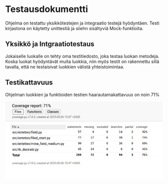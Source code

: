 # Testausdokumentti

Ohjelma on testattu yksikkötestejen ja integraatio testejä hyödyntäen. Testi kirjastona on käytetty unittestiä ja siiehn sisältyviä Mock-funktioita.

## Yksikkö ja Intgraatiotestaus

Jokaiselle luokalle on tehty oma testitiedosto, joka testaa luokan metodeja. Koska luokat hyödyntävät muita luokkia, niin myös testit on rakennettu sillä tavalla, että ne testaisivat luokkien välistä yhteistoimintaa.

## Testikattavuus

Ohjelman luokkien ja funktioiden testien haarautamakattavuus on noin 71%

![Alt text](kuvat/testikattavuus.png)
